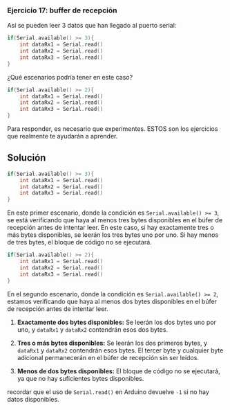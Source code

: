 ### **Ejercicio 17: buffer de recepción**

Así se pueden leer 3 datos que han llegado al puerto serial:

```cpp
if(Serial.available() >= 3){
    int dataRx1 = Serial.read()
    int dataRx2 = Serial.read()
    int dataRx3 = Serial.read()
}
```

¿Qué escenarios podría tener en este caso?

```cpp
if(Serial.available() >= 2){
    int dataRx1 = Serial.read()
    int dataRx2 = Serial.read()
    int dataRx3 = Serial.read()
}
```

Para responder, es necesario que experimentes. ESTOS son los ejercicios que realmente te ayudarán a aprender.


## Solución

```cpp
if(Serial.available() >= 3){
    int dataRx1 = Serial.read()
    int dataRx2 = Serial.read()
    int dataRx3 = Serial.read()
}
```

En este primer escenario, donde la condición es `Serial.available() >= 3`, se está verificando que haya al menos tres bytes disponibles en el búfer de recepción antes de intentar leer. En este caso, si hay exactamente tres o más bytes disponibles, se leerán los tres bytes uno por uno. Si hay menos de tres bytes, el bloque de código no se ejecutará.

```cpp
if(Serial.available() >= 2){
    int dataRx1 = Serial.read()
    int dataRx2 = Serial.read()
    int dataRx3 = Serial.read()
}
```

En el segundo escenario, donde la condición es `Serial.available() >= 2`, estamos verificando que haya al menos dos bytes disponibles en el búfer de recepción antes de intentar leer.

1. **Exactamente dos bytes disponibles:**
   Se leerán los dos bytes uno por uno, y `dataRx1` y `dataRx2` contendrán esos dos bytes.

2. **Tres o más bytes disponibles:**
   Se leerán los dos primeros bytes, y `dataRx1` y `dataRx2` contendrán esos bytes. El tercer byte y cualquier byte adicional permanecerán en el búfer de recepción sin ser leídos.

3. **Menos de dos bytes disponibles:**
   El bloque de código no se ejecutará, ya que no hay suficientes bytes disponibles.

recordar que el uso de `Serial.read()` en Arduino devuelve `-1` si no hay datos disponibles. 

